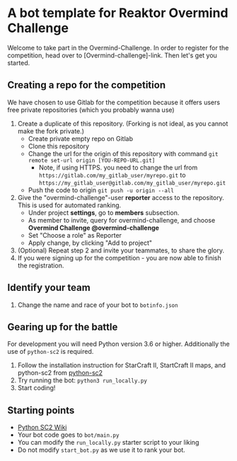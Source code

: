 # A bot template for Reaktor Overmind Challenge

Welcome to take part in the Overmind-Challenge. In order to register for the competition, head over to [Overmind-challenge]-link. Then let's get you started.

## Creating a repo for the competition

We have chosen to use Gitlab for the competition because it offers users free private repositories (which you probably wanna use)

1. Create a duplicate of this repository. (Forking is not ideal, as you cannot make the fork private.)
    * Create private empty repo on Gitlab
    * Clone this repository
    * Change the url for the origin of this repository with command ``git remote set-url origin [YOU-REPO-URL.git]``
        * Note, if using HTTPS. you need to change the url from ``https://gitlab.com/my_gitlab_user/myrepo.git`` to ``https://my_gitlab_user@gitlab.com/my_gitlab_user/myrepo.git``
    * Push the code to origin ``git push -u origin --all``
2. Give the "overmind-challenge"-user **reporter** access to the repository. This is used for automated ranking.
    * Under project **settings**, go to **members** subsection.
    * As member to invite, query for overmind-challenge, and choose **Overmind Challenge @overmind-challenge**
    * Set "Choose a role" as Reporter
    * Apply change, by clicking "Add to project"
3. (Optional) Repeat step 2 and invite your teammates, to share the glory.
4. If you were signing up for the competition - you are now able to finish the registration.

## Identify your team

1. Change the name and race of your bot to `botinfo.json`

## Gearing up for the battle

For development you will need Python version 3.6 or higher. Additionally the use of ``python-sc2`` is required.

1. Follow the installation instruction for StarCraft II, StartCraft II maps, and python-sc2 from [python-sc2](https://github.com/Dentosal/python-sc2/blob/master/README.md)
2. Try running the bot: ``python3 run_locally.py``
3. Start coding!


## Starting points

- [Python SC2 Wiki](https://github.com/Dentosal/python-sc2/wiki)
- Your bot code goes to `bot/main.py`
- You can modify the `run_locally.py` starter script to your liking
- Do not modify `start_bot.py` as we use it to rank your bot.